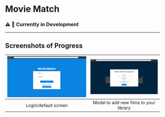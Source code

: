 # Movie Match

### ⚠️ 🚧 Currently in Development

---
## Screenshots of Progress

![](docs/movie-match-login.png) | ![](docs/movie-match-add-film.png)
:------------------------------:|:----------------------------------:
Login/default screen            | Modal to add new films to your library
